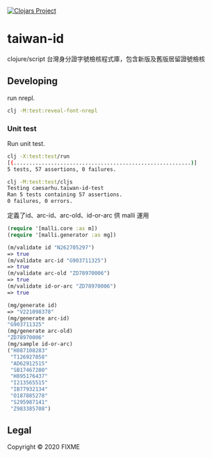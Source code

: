 
[![Clojars Project](https://img.shields.io/clojars/v/net.clojars.caesarhu/taiwan-id.svg)](https://clojars.org/net.clojars.caesarhu/taiwan-id)


# taiwan-id

clojure/script 台灣身分證字號檢核程式庫，包含新版及舊版居留證號檢核

## Developing

run nrepl.
```bash
clj -M:test:reveal-font-nrepl
```

### Unit test

Run unit test.

```bash
clj -X:test:test/run
[(.........................................................)]
5 tests, 57 assertions, 0 failures.

clj -M:test:test/cljs
Testing caesarhu.taiwan-id-test
Ran 5 tests containing 57 assertions.
0 failures, 0 errors.
```

定義了id、arc-id、arc-old、id-or-arc 供 malli 運用

```clojure
(require '[malli.core :as m])
(require '[malli.generator :as mg])

(m/validate id "N262705297")
=> true
(m/validate arc-id "G903711325")
=> true
(m/validate arc-old "ZD78970006")
=> true
(m/validate id-or-arc "ZD78970006")
=> true

(mg/generate id)
=> "V221098378"
(mg/generate arc-id)
"G903711325"
(mg/generate arc-old)
"ZD78970006"
(mg/sample id-or-arc)
("H887108283"
 "T126927058"
 "AD62912515"
 "SB17467280"
 "H895176437"
 "I213565515"
 "IB77932134"
 "O187885278"
 "S295987141"
 "Z983385708")
```

## Legal

Copyright © 2020 FIXME